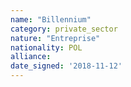 ```yaml
---
name: "Billennium"
category: private_sector
nature: "Entreprise"
nationality: POL
alliance: 
date_signed: '2018-11-12'
---
```

    
